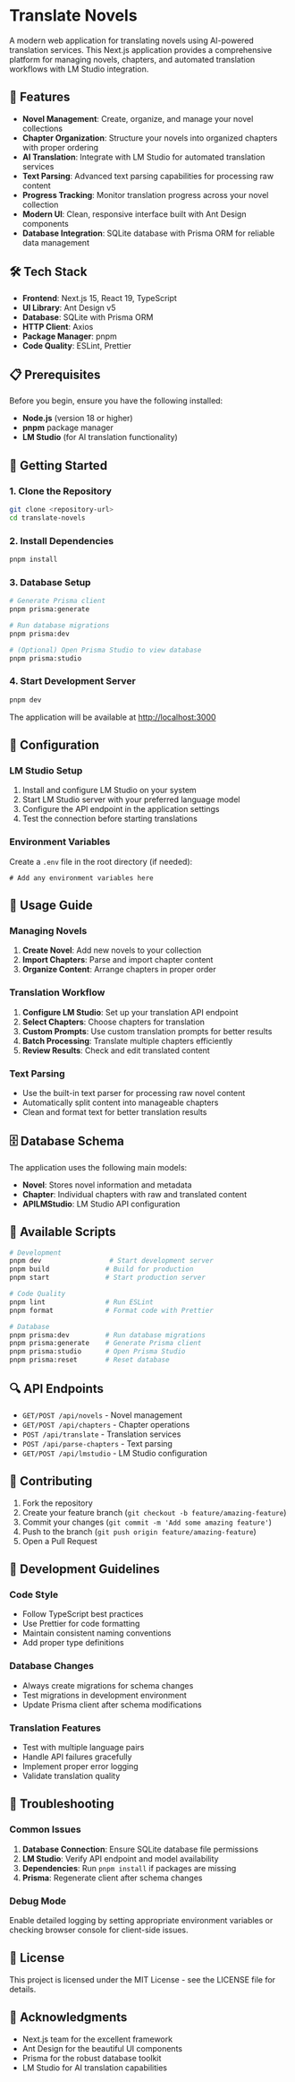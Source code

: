 # Translate Novels

A modern web application for translating novels using AI-powered translation services. This Next.js application provides a comprehensive platform for managing novels, chapters, and automated translation workflows with LM Studio integration.

## 🚀 Features

- **Novel Management**: Create, organize, and manage your novel collections
- **Chapter Organization**: Structure your novels into organized chapters with proper ordering
- **AI Translation**: Integrate with LM Studio for automated translation services
- **Text Parsing**: Advanced text parsing capabilities for processing raw content
- **Progress Tracking**: Monitor translation progress across your novel collection
- **Modern UI**: Clean, responsive interface built with Ant Design components
- **Database Integration**: SQLite database with Prisma ORM for reliable data management

## 🛠️ Tech Stack

- **Frontend**: Next.js 15, React 19, TypeScript
- **UI Library**: Ant Design v5
- **Database**: SQLite with Prisma ORM
- **HTTP Client**: Axios
- **Package Manager**: pnpm
- **Code Quality**: ESLint, Prettier

## 📋 Prerequisites

Before you begin, ensure you have the following installed:

- **Node.js** (version 18 or higher)
- **pnpm** package manager
- **LM Studio** (for AI translation functionality)

## 🚀 Getting Started

### 1. Clone the Repository

```bash
git clone <repository-url>
cd translate-novels
```

### 2. Install Dependencies

```bash
pnpm install
```

### 3. Database Setup

```bash
# Generate Prisma client
pnpm prisma:generate

# Run database migrations
pnpm prisma:dev

# (Optional) Open Prisma Studio to view database
pnpm prisma:studio
```

### 4. Start Development Server

```bash
pnpm dev
```

The application will be available at [http://localhost:3000](http://localhost:3000)

## 🔧 Configuration

### LM Studio Setup

1. Install and configure LM Studio on your system
2. Start LM Studio server with your preferred language model
3. Configure the API endpoint in the application settings
4. Test the connection before starting translations

### Environment Variables

Create a `.env` file in the root directory (if needed):

```env
# Add any environment variables here
```

## 📖 Usage Guide

### Managing Novels

1. **Create Novel**: Add new novels to your collection
2. **Import Chapters**: Parse and import chapter content
3. **Organize Content**: Arrange chapters in proper order

### Translation Workflow

1. **Configure LM Studio**: Set up your translation API endpoint
2. **Select Chapters**: Choose chapters for translation
3. **Custom Prompts**: Use custom translation prompts for better results
4. **Batch Processing**: Translate multiple chapters efficiently
5. **Review Results**: Check and edit translated content

### Text Parsing

- Use the built-in text parser for processing raw novel content
- Automatically split content into manageable chapters
- Clean and format text for better translation results

## 🗄️ Database Schema

The application uses the following main models:

- **Novel**: Stores novel information and metadata
- **Chapter**: Individual chapters with raw and translated content
- **APILMStudio**: LM Studio API configuration

## 🎯 Available Scripts

```bash
# Development
pnpm dev                 # Start development server
pnpm build              # Build for production
pnpm start              # Start production server

# Code Quality
pnpm lint               # Run ESLint
pnpm format             # Format code with Prettier

# Database
pnpm prisma:dev         # Run database migrations
pnpm prisma:generate    # Generate Prisma client
pnpm prisma:studio      # Open Prisma Studio
pnpm prisma:reset       # Reset database
```

## 🔍 API Endpoints

- `GET/POST /api/novels` - Novel management
- `GET/POST /api/chapters` - Chapter operations
- `POST /api/translate` - Translation services
- `POST /api/parse-chapters` - Text parsing
- `GET/POST /api/lmstudio` - LM Studio configuration

## 🤝 Contributing

1. Fork the repository
2. Create your feature branch (`git checkout -b feature/amazing-feature`)
3. Commit your changes (`git commit -m 'Add some amazing feature'`)
4. Push to the branch (`git push origin feature/amazing-feature`)
5. Open a Pull Request

## 📝 Development Guidelines

### Code Style

- Follow TypeScript best practices
- Use Prettier for code formatting
- Maintain consistent naming conventions
- Add proper type definitions

### Database Changes

- Always create migrations for schema changes
- Test migrations in development environment
- Update Prisma client after schema modifications

### Translation Features

- Test with multiple language pairs
- Handle API failures gracefully
- Implement proper error logging
- Validate translation quality

## 🐛 Troubleshooting

### Common Issues

1. **Database Connection**: Ensure SQLite database file permissions
2. **LM Studio**: Verify API endpoint and model availability
3. **Dependencies**: Run `pnpm install` if packages are missing
4. **Prisma**: Regenerate client after schema changes

### Debug Mode

Enable detailed logging by setting appropriate environment variables or checking browser console for client-side issues.

## 📄 License

This project is licensed under the MIT License - see the LICENSE file for details.

## 🙏 Acknowledgments

- Next.js team for the excellent framework
- Ant Design for the beautiful UI components
- Prisma for the robust database toolkit
- LM Studio for AI translation capabilities
